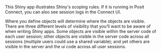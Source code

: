 This Shiny app illustrates Shiny's scoping rules. If it is running in Posit Connect, you can also see session logs in the Connect UI.

Where you define objects will determine where the objects are visible. There are three different levels of visibility that you’ll want to be aware of when writing Shiny apps. Some objects are visible within the server code of each user session; other objects are visible in the server code across all sessions (multiple users could use a shared variable); and yet others are visible in the server and the ui code across all user sessions.
